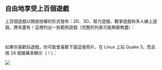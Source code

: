 ﻿



<h2>自由地享受上百個遊戲</h2>

上百個遊戲以開放授權的形式發布：2D、3D、智力遊戲、戰爭遊戲和多人線上遊戲，應有盡有！這裡列出一些範例遊戲（完整的列表可能無窮無盡）：

<div id="items">



<br class="clearboth" />


如果你喜歡玩遊戲，你可能會喜歡下面這張照片，在 Linux 上玩 Quake 3，而且用 24 個螢幕來顯示（！）：

<a href="Images/quake_24_screens.jpg"><img src="Images/quake_24_screens_thumbnail.jpg" /></a>



